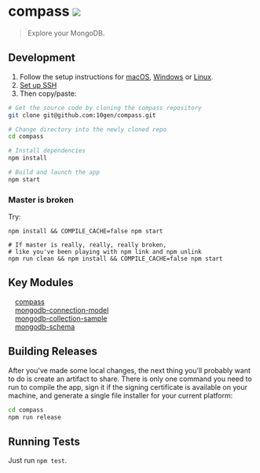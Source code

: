 # compass [![][travis_img]][travis_url]

> Explore your MongoDB.

## Development

1. Follow the setup instructions for [macOS][setup-mac-os], [Windows][setup-windows] or [Linux][setup-linux].
1. [Set up SSH](https://help.github.com/articles/which-remote-url-should-i-use/#cloning-with-ssh-urls)
1. Then copy/paste:

```bash
# Get the source code by cloning the compass repository
git clone git@github.com:10gen/compass.git

# Change directory into the newly cloned repo
cd compass

# Install dependencies
npm install

# Build and launch the app
npm start
```

### Master is broken

Try:

```
npm install && COMPILE_CACHE=false npm start

# If master is really, really, really broken, 
# like you've been playing with npm link and npm unlink
npm run clean && npm install && COMPILE_CACHE=false npm start
```

## Key Modules

<dl>
  <dt><a href="https://magnum.travis-ci.com/10gen/compass"><img src="https://magnum.travis-ci.com/10gen/compass.svg?token=q2zsnxCbboarF6KYRYxM&branch=master" height="10" /></a>&nbsp;<a href="https://github.com/10gen/compass">compass</a> </dt>
  <dt><a href="https://travis-ci.org/mongodb-js/connection-model"><img src="https://secure.travis-ci.org/mongodb-js/connection-model.svg?branch=master" height="10" /></a>&nbsp;<a href="https://github.com/mongodb-js/connection-model">mongodb-connection-model</a></dt>
  <dt><a href="https://travis-ci.org/mongodb-js/collection-sample"><img src="https://secure.travis-ci.org/mongodb-js/collection-sample.svg?branch=master" height="10" /></a>&nbsp;<a href="https://github.com/mongodb-js/collection-sample">mongodb-collection-sample</a></dt>
  <dt><a href="https://travis-ci.org/mongodb-js/mongodb-schema"><img src="https://secure.travis-ci.org/mongodb-js/mongodb-schema.svg?branch=master" height="10" /></a>&nbsp;<a href="https://github.com/mongodb-js/mongodb-schema">mongodb-schema</a></dt>
</dl>


## Building Releases

After you've made some local changes, the next thing you'll probably want to do
is create an artifact to share. There is only one command you need to run to compile the app,
sign it if the signing certificate is available on your machine, and generate a single file
installer for your current platform:

```bash
cd compass
npm run release
```

## Running Tests

Just run `npm test`.

[setup-mac-os]: https://github.com/mongodb-js/mongodb-js/blob/master/docs/setup.md#mac-os-setup
[setup-windows]: https://github.com/mongodb-js/mongodb-js/blob/master/docs/setup.md#windows-setup
[setup-linux]: https://github.com/mongodb-js/mongodb-js/blob/master/docs/setup.md#linux-setup
[travis_img]: https://magnum.travis-ci.com/10gen/compass.svg?token=q2zsnxCbboarF6KYRYxM&branch=master
[travis_url]: https://magnum.travis-ci.com/10gen/compass
